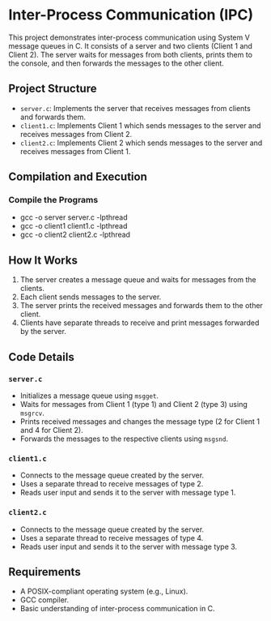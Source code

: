 # Inter-Process Communication (IPC) 

This project demonstrates inter-process communication using System V message queues in C. It consists of a server and two clients (Client 1 and Client 2). The server waits for messages from both clients, prints them to the console, and then forwards the messages to the other client.

## Project Structure

- `server.c`: Implements the server that receives messages from clients and forwards them.
- `client1.c`: Implements Client 1 which sends messages to the server and receives messages from Client 2.
- `client2.c`: Implements Client 2 which sends messages to the server and receives messages from Client 1.

## Compilation and Execution

### Compile the Programs

- gcc -o server server.c -lpthread
- gcc -o client1 client1.c -lpthread
- gcc -o client2 client2.c -lpthread

## How It Works

1. The server creates a message queue and waits for messages from the clients.
2. Each client sends messages to the server.
3. The server prints the received messages and forwards them to the other client.
4. Clients have separate threads to receive and print messages forwarded by the server.

## Code Details

### `server.c`

- Initializes a message queue using `msgget`.
- Waits for messages from Client 1 (type 1) and Client 2 (type 3) using `msgrcv`.
- Prints received messages and changes the message type (2 for Client 1 and 4 for Client 2).
- Forwards the messages to the respective clients using `msgsnd`.

### `client1.c`

- Connects to the message queue created by the server.
- Uses a separate thread to receive messages of type 2.
- Reads user input and sends it to the server with message type 1.

### `client2.c`

- Connects to the message queue created by the server.
- Uses a separate thread to receive messages of type 4.
- Reads user input and sends it to the server with message type 3.

## Requirements

- A POSIX-compliant operating system (e.g., Linux).
- GCC compiler.
- Basic understanding of inter-process communication in C.
